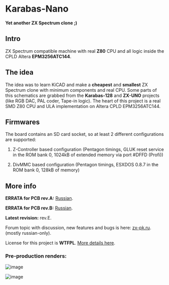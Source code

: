 # Karabas-Nano

**Yet another ZX Spectrum clone ;)**

## Intro

ZX Spectrum compatible machine with real **Z80** CPU and all logic inside the CPLD Altera **EPM3256ATC144**.

## The idea

The idea was to learn KiCAD and make a **cheapest** and **smallest** ZX Spectrum clone with minimum components and real CPU. 
Some parts of this schematics are grabbed from the **Karabas-128** and **ZX-UNO** projects (like RGB DAC, PAL coder, Tape-in logic).
The heart of this project is a real SMD Z80 CPU and ULA implementation on Altera CPLD EPM3256ATC144. 

## Firmwares

The board contains an SD card socket, so at least 2 different configurations are supported:

1) Z-Controller based configuration (Pentagon timings, GLUK reset service in the ROM bank 0, 1024kB of extended memory via port #DFFD (Profi))

2) DivMMC based configuration (Pentagon timings, ESXDOS 0.8.7 in the ROM bank 0, 128kB of memory)

## More info

**ERRATA for PCB rev.A:** [Russian](https://github.com/andykarpov/karabas-nano/blob/master/ERRATA_revA.md).

**ERRATA for PCB rev.B:** [Russian](https://github.com/andykarpov/karabas-nano/blob/master/ERRATA_revB.md).

**Latest revision:** rev.E.

Forum topic with discussion, new features and bugs is here: [zx-pk.ru](https://zx-pk.ru/threads/30806-karabas-nano.html). (mostly russian-only).

License for this project is **WTFPL**. [More details here](https://github.com/andykarpov/karabas-nano/blob/master/LICENSE.md).


### Pre-production renders:

![image](https://github.com/andykarpov/karabas-nano/raw/master/docs/photos/revD-1.png)

![image](https://github.com/andykarpov/karabas-nano/raw/master/docs/photos/revD-2.png)


